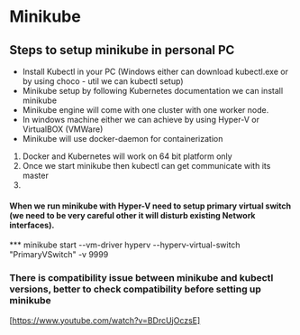 # Minikube

## Steps to setup minikube in personal PC

* Install Kubectl in your PC (Windows either can download kubectl.exe or by using choco - util we can kubectl setup)
* Minikube setup by following Kubernetes documentation we can install minikube
* Minikube engine will come with one cluster with one worker node.
* In windows machine either we can achieve by using Hyper-V or VirtualBOX (VMWare)
* Minikube will use docker-daemon for containerization

1. Docker and Kubernetes will work on 64 bit platform only 
2. Once we start minikube then kubectl can get communicate with its master
3. 

#### When we run minikube with Hyper-V need to setup primary virtual switch (we need to be very careful other it will disturb existing Network interfaces). 
*** minikube start --vm-driver hyperv --hyperv-virtual-switch "PrimaryVSwitch" -v 9999 

### There is compatibility issue between minikube and kubectl versions, better to check compatibility before setting up minikube

[https://www.youtube.com/watch?v=BDrcUjOczsE]

